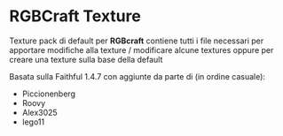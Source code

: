 # RGBCraft Texture

Texture pack di default per **RGBcraft** contiene tutti i file necessari per apportare modifiche alla texture / modificare alcune textures oppure per creare una texture sulla base della default

Basata sulla Faithful 1.4.7 con aggiunte da parte di (in ordine casuale):
- Piccionenberg
- Roovy
- Alex3025
- lego11



